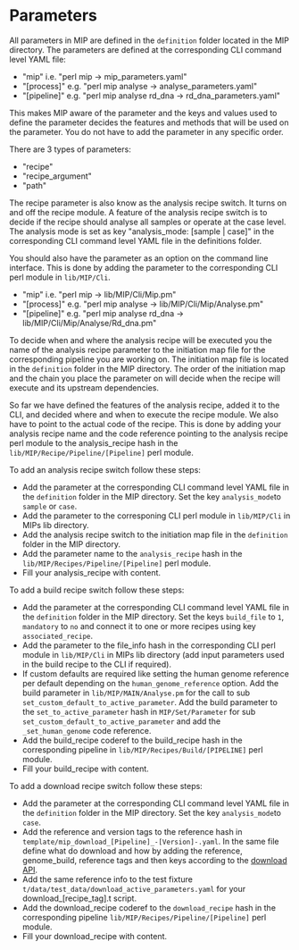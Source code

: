# Parameters
All parameters in MIP are defined in the `definition` folder located in the MIP directory. The parameters are defined at the corresponding CLI command level YAML file:
 - "mip" i.e. "perl mip -> mip_parameters.yaml"
 - "[process]" e.g. "perl mip analyse -> analyse_parameters.yaml"
 - "[pipeline]" e.g. "perl mip analyse rd_dna -> rd_dna_parameters.yaml"

This makes MIP aware of the parameter and the keys and values used to define the parameter decides the features and methods that will be used on the parameter. You do not have to add the parameter in any specific order.

There are 3 types of parameters:
- "recipe"
- "recipe_argument"
- "path"

The recipe parameter is also know as the analysis recipe switch. It turns on and off the recipe module. A feature of the analysis recipe switch is to decide if the recipe should analyse all samples or operate at the case level. The analysis mode is set as key "analysis_mode: [sample | case]" in the corresponding CLI command level YAML file in the definitions folder.

You should also have the parameter as an option on the command line interface. This is done by adding the parameter to the corresponding CLI perl module in `lib/MIP/Cli`.
 - "mip" i.e. "perl mip -> lib/MIP/Cli/Mip.pm"
 - "[process]" e.g. "perl mip analyse -> lib/MIP/Cli/Mip/Analyse.pm"
 - "[pipeline]" e.g. "perl mip analyse rd_dna -> lib/MIP/Cli/Mip/Analyse/Rd_dna.pm"

To decide when and where the analysis recipe will be executed you the name of the analysis recipe parameter to the initiation map file for the corresponding pipeline you are working on. The initiation map file is located in the `definition` folder in the MIP directory. The order of the initiation map and the chain you place the parameter on will decide when the recipe will execute and its upstream dependencies.

So far we have defined the features of the analysis recipe, added it to the CLI, and decided where and when to execute the recipe module. We also have to point to the actual code of the recipe. This is done by adding your analysis recipe name and the code reference pointing to the analysis recipe perl module to the analysis_recipe hash in the `lib/MIP/Recipe/Pipeline/[Pipeline]` perl module.

To add an analysis recipe switch follow these steps:
 - Add the parameter at the corresponding CLI command level YAML file in the `definition` folder in the MIP directory. Set the key `analysis_mode`to `sample` or `case`.
 - Add the parameter to the corresponing CLI perl module in `lib/MIP/Cli` in MIPs lib directory.
 - Add the analysis recipe switch to the initiation map file in the `definition` folder in the MIP directory.
 - Add the parameter name to the `analysis_recipe` hash in the `lib/MIP/Recipes/Pipeline/[Pipeline]` perl module.
 - Fill your analysis_recipe with content.

To add a build recipe switch follow these steps:
 - Add the parameter at the corresponding CLI command level YAML file in the `definition` folder in the MIP directory. Set the keys `build_file` to `1`, `mandatory` to `no` and connect it to one or more recipes using key `associated_recipe`.
 - Add the parameter to the file_info hash in the corresponding CLI perl module in `lib/MIP/Cli` in MIPs lib directory (add input parameters used in the build recipe to the CLI if required).
 - If custom defaults are required like setting the human genome reference per default depending on the `human_genome_reference` option. Add the build parameter in `lib/MIP/MAIN/Analyse.pm` for the call to sub `set_custom_default_to_active_parameter`. Add the build parameter to the `set_to_active_parameter` hash in `MIP/Set/Parameter` for sub `set_custom_default_to_active_parameter` and add the `_set_human_genome` code reference.
 - Add the build_recipe coderef to the build_recipe hash in the corresponding pipeline in `lib/MIP/Recipes/Build/[PIPELINE]` perl module.
 - Fill your build_recipe with content.

To add a download recipe switch follow these steps:
 - Add the parameter at the corresponding CLI command level YAML file in the `definition` folder in the MIP directory. Set the key `analysis_mode`to `case`.
 - Add the reference and version tags to the reference hash in `template/mip_download_[Pipeline]_-[Version]-.yaml`. In the same file define what do download and how by adding the reference, genome_build, reference tags and then keys according to the [download API](https://github.com/Clinical-Genomics/MIP/blob/develop/documentation/API/download_references.md).
 - Add the same reference info to the test fixture `t/data/test_data/download_active_parameters.yaml` for your download_[recipe_tag].t script. 
 - Add the download_recipe coderef to the `download_recipe` hash in the corresponding pipeline `lib/MIP/Recipes/Pipeline/[Pipeline]` perl module.
 - Fill your download_recipe with content.
